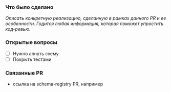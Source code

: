 ### Что было сделано
_Описать конкретную реализацию, сделанную в рамках данного PR и ее особенности. Годится любая информация, которая поможет упростить код-ревью._

### Открытые вопросы
- [ ] Нужно апнуть схему
- [ ] Покрыть тестами

### Связанные PR 
- ссылка на schema-registry PR, например


